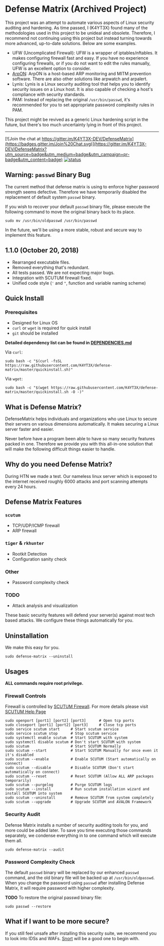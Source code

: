 # Defense Matrix (Archived Project)

This project was an attempt to automate various aspects of Linux security auditing and hardening. As time passed, I (K4YT3X) found many of the methodologies used in this project to be unideal and obsolete. Therefore, I recommend not continuing using this project but instead turning towards more advanced, up-to-date solutions. Below are some examples.

- UFW (Uncomplicated Firewall): UFW is a wrapper of iptables/nftables. It makes configuring firewall fast and easy. If you have no experience configuring firewalls, or if you do not want to edit the rules manually, UFW is an excellent option to consider.
- [ArpON](http://arpon.sourceforge.net/): ArpON is a host-based ARP monitoring and MITM prevention software. There are also other solutions like arpwatch and arpalert.
- Lynis: Lynis is a Linux security auditing tool that helps you to identify security issues on a Linux host. It is also capable of checking a host's compliance with security standards.
- PAM: Instead of replacing the original `/usr/bin/passwd`, it's recommended for you to set appropriate password complexity rules in PAM.

This project might be revived as a generic Linux hardening script in the future, but there's too much uncertainty lying in front of this project.

---

[![Join the chat at https://gitter.im/K4YT3X-DEV/DefenseMatrix](https://badges.gitter.im/Join%20Chat.svg)](https://gitter.im/K4YT3X-DEV/DefenseMatrix?utm_source=badge&utm_medium=badge&utm_campaign=pr-badge&utm_content=badge)
[![status](https://travis-ci.org/K4YT3X/defense-matrix.svg)](https://travis-ci.org/K4YT3X/DefenseMatrix)

## Warning: `passwd` Binary Bug

The current method that defense matrix is using to enforce higher password strength seems defective. Therefore we have temporarily disabled the replacement of default system `passwd` binary.

If you wish to recover your default `passwd` binary file, please execute the following command to move the original binary back to its place.

```shell
sudo mv /usr/bin/oldpasswd /usr/bin/passwd
```

In the future, we'll be using a more stable, robust and secure way to implement this feature.

## 1.1.0 (October 20, 2018)

- Rearranged executable files.
- Removed everything that's redundant.
- All tests passed. We are not expecting major bugs.
- Integration with SCUTUM firewall fixed.
- Unified code style (`'` and `"`, function and variable naming scheme)

## Quick Install

### Prerequisites

- Designed for Linux OS
- `curl` or `wget` is required for quick install
- `git` should be installed

**Detailed dependency list can be found in [DEPENDENCIES.md](https://github.com/K4YT3X/defense-matrix/blob/master/DEPENDENCIES.md)**

Via `curl`:

```shell
sudo bash -c "$(curl -fsSL https://raw.githubusercontent.com/K4YT3X/defense-matrix/master/quickinstall.sh)"
```

Via `wget`:

```shell
sudo bash -c "$(wget https://raw.githubusercontent.com/K4YT3X/defense-matrix/master/quickinstall.sh -O -)"
```

## What is Defense Matrix?

DefenseMatrix helps individuals and organizations who use Linux to secure their servers on various dimensions automatically. It makes securing a Linux server faster and easier.

Never before have a program been able to have so many security features packed in one. Therefore we provide you with this all-in-one solution that will make the following difficult things easier to handle.

## Why do you need Defense Matrix?

During HTN we made a test. Our nameless linux server which is exposed to the internet received roughly 6000 attacks and port scanning attempts every 24 hours.

## Defense Matrix Features

### `scutum`

- TCP/UDP/ICMP firewall
- ARP firewall

### `tiger` & `rkhunter`

- Rootkit Detection
- Configuration sanity check

### Other

- Password complexity check

### TODO

- Attack analysis and visualization

These basic security features will defend your server(s) against most tech based attacks.
We configure these things automatically for you.

## Uninstallation

We make this easy for you.

```shell
sudo defense-matrix --uninstall
```

## Usages

**ALL commands require root privilege.**

### Firewall Controls

Firewall is controlled by [SCUTUM Firewall](https://github.com/K4YT3X/scutum). For more details please visit [SCUTUM Help Page](https://github.com/K4YT3X/scutum/blob/master/README.md)

```shell
sudo openport [port1] [port2] [port3]      # Open tcp ports
sudo closeport [port1] [port2] [port3]     # Close tcp ports
sudo service scutum start     # Start scutum service
sudo service scutum stop      # Stop scutum service
sudo systemctl enable scutum  # Start SCUTUM with system
sudo systemctl disable scutum # Don't start SCUTUM with system
sudo scutum                   # Start SCUTUM Normally
sudo scutum --start           # Start SCUTUM Manually for once even it it's disabled
sudo scutum --enable          # Enable SCUTUM (Start automatically on connect)
sudo scutum --disable         # Disable SCUTUM (Don't start automatically on connect)
sudo scutum --reset           # Reset SCUTUM (Allow ALL ARP packages temporarily)
sudo scutum --purgelog        # Purge SCUTUM logs
sudo scutum --install         # Run scutum installation wizard and install SCUTUM into system
sudo scutum --uninstall       # Remove SCUTUM from system completely
sudo scutum --upgrade         # Upgrade SCUTUM and AVALON Framework
```

### Security Audit

Defense Matrix installs a number of security auditing tools for you, and more could be added later. To save you time executing those commands separately, we condense everything in to one command which will execute them all.

```shell
sudo defense-matrix --audit
```

### Password Complexity Check

The default `passwd` binary will be replaced by our enhanced `passwd` command, and the old binary file will be backed up at `/usr/bin/oldpasswd`. When you change the password using `passwd` after installing Defense Matrix, it will require password with higher complexity.

**TODO**
To restore the original passwd binary file:

```shell
sudo passwd --restore
```

## What if I want to be more secure?

If you still feel unsafe after installing this security suite, we recommend you to look into IDSs and WAFs. [Snort](https://www.snort.org/) will be a good one to begin with.
